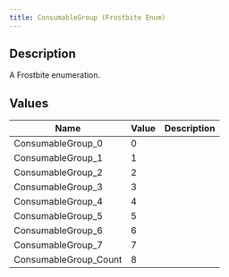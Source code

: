 ```yaml
---
title: ConsumableGroup (Frostbite Enum)
---
```

## Description

A Frostbite enumeration.

## Values

| Name                   | Value | Description |
| ---------------------- | ----- | ----------- |
| ConsumableGroup\_0     | 0     |             |
| ConsumableGroup\_1     | 1     |             |
| ConsumableGroup\_2     | 2     |             |
| ConsumableGroup\_3     | 3     |             |
| ConsumableGroup\_4     | 4     |             |
| ConsumableGroup\_5     | 5     |             |
| ConsumableGroup\_6     | 6     |             |
| ConsumableGroup\_7     | 7     |             |
| ConsumableGroup\_Count | 8     |             |
